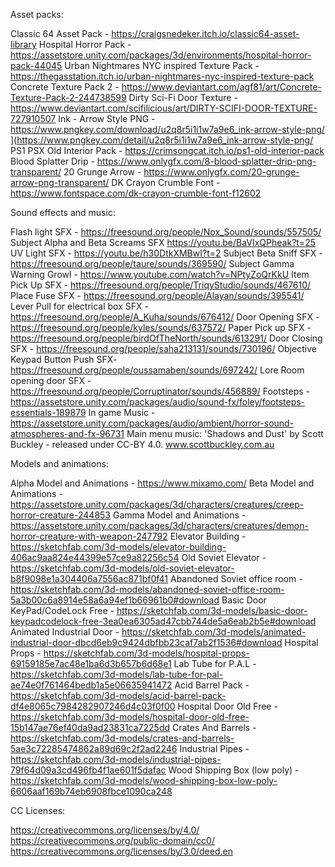 Asset packs:

Classic 64 Asset Pack - https://craigsnedeker.itch.io/classic64-asset-library
Hospital Horror Pack - https://assetstore.unity.com/packages/3d/environments/hospital-horror-pack-44045
Urban Nightmares NYC inspired Texture Pack - https://thegasstation.itch.io/urban-nightmares-nyc-inspired-texture-pack
Concrete Texture Pack 2 - https://www.deviantart.com/agf81/art/Concrete-Texture-Pack-2-244738599
Dirty Sci-Fi Door Texture - https://www.deviantart.com/scifilicious/art/DIRTY-SCIFI-DOOR-TEXTURE-727910507
Ink - Arrow Style PNG - https://www.pngkey.com/download/u2q8r5i1i1w7a9e6_ink-arrow-style-png/ ](https://www.pngkey.com/detail/u2q8r5i1i1w7a9e6_ink-arrow-style-png/
PS1 PSX Old Interior Pack - https://crimsongcat.itch.io/ps1-old-interior-pack 
Blood Splatter Drip - https://www.onlygfx.com/8-blood-splatter-drip-png-transparent/ 
20 Grunge Arrow - https://www.onlygfx.com/20-grunge-arrow-png-transparent/ 
DK Crayon Crumble Font - https://www.fontspace.com/dk-crayon-crumble-font-f12602

Sound effects and music:

Flash light SFX - https://freesound.org/people/Nox_Sound/sounds/557505/
Subject Alpha and Beta Screams SFX https://youtu.be/BaVIxQPheak?t=25
UV Light SFX - https://youtu.be/h30DtkXMBwI?t=2
Subject Beta Sniff SFX - https://freesound.org/people/taure/sounds/369590/
Subject Gamma Warning Growl - https://www.youtube.com/watch?v=NPtyZoQrKkU
Item Pick Up SFX - https://freesound.org/people/TriqyStudio/sounds/467610/
Place Fuse SFX - https://freesound.org/people/Alayan/sounds/395541/
Lever Pull for electrical box SFX - https://freesound.org/people/A_Kuha/sounds/676412/
Door Opening SFX - https://freesound.org/people/kyles/sounds/637572/
Paper Pick up SFX - https://freesound.org/people/birdOfTheNorth/sounds/613291/
Door Closing SFX - https://freesound.org/people/saha213131/sounds/730196/
Objective Keypad Button Push SFX- https://freesound.org/people/oussamaben/sounds/697242/
Lore Room opening door SFX - https://freesound.org/people/Corruptinator/sounds/456889/
Footsteps - https://assetstore.unity.com/packages/audio/sound-fx/foley/footsteps-essentials-189879
In game Music - https://assetstore.unity.com/packages/audio/ambient/horror-sound-atmospheres-and-fx-96731
Main menu music: 'Shadows and Dust' by Scott Buckley - released under CC-BY 4.0. www.scottbuckley.com.au

Models and animations:

Alpha Model and Animations - https://www.mixamo.com/
Beta Model and Animations - https://assetstore.unity.com/packages/3d/characters/creatures/creep-horror-creature-244853
Gamma Model and Animations - https://assetstore.unity.com/packages/3d/characters/creatures/demon-horror-creature-with-weapon-247792
Elevator Building - https://sketchfab.com/3d-models/elevator-building-406ac9aa824e44399e57ce9a82256c54
Old Soviet Elevator - https://sketchfab.com/3d-models/old-soviet-elevator-b8f9098e1a304406a7556ac871bf0f41 
Abandoned Soviet office room - https://sketchfab.com/3d-models/abandoned-soviet-office-room-5a3b00c6a8914e58a6a94ef1b66961b0#download 
Basic Door KeyPad/CodeLock Free - https://sketchfab.com/3d-models/basic-door-keypadcodelock-free-3ea0ea6305ad47cbb744de5a6eab2b5e#download
Animated Industrial Door - https://sketchfab.com/3d-models/animated-industrial-door-dbcd6eb9c9424dbfbb23caf7ab2f1536#download 
Hospital Props - https://sketchfab.com/3d-models/hospital-props-69159185e7ac48e1ba6d3b657b6d68e1 
Lab Tube for P.A.L - https://sketchfab.com/3d-models/lab-tube-for-pal-ae74e0f761464bedb1a5e06635941472 
Acid Barrel Pack - https://sketchfab.com/3d-models/acid-barrel-pack-df4e8065c7984282907246d4c03f0f00 
Hospital Door Old Free - https://sketchfab.com/3d-models/hospital-door-old-free-15b147ae76ef40da9ad23831ca7225dd 
Crates And Barrels - https://sketchfab.com/3d-models/crates-and-barrels-5ae3c72285474862a89d69c2f2ad2246 
Industrial Pipes - https://sketchfab.com/3d-models/industrial-pipes-79f64d09a3cd496fb4f1ae601f5dafac
Wood Shipping Box (low poly) - https://sketchfab.com/3d-models/wood-shipping-box-low-poly-6606aaf169b74eb6908fbce1090ca248

CC Licenses:

https://creativecommons.org/licenses/by/4.0/
https://creativecommons.org/public-domain/cc0/
https://creativecommons.org/licenses/by/3.0/deed.en
